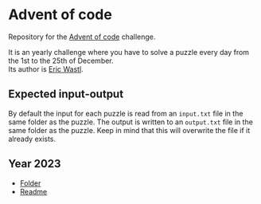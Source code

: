 # Advent of code

Repository for the [Advent of code](https://adventofcode.com) challenge.

It is an yearly challenge where you have to solve a puzzle every day from the 1st to the 25th of December.  
Its author is [Eric Wastl](https://twitter.com/ericwastl).

## Expected input-output

By default the input for each puzzle is read from an `input.txt` file in the same folder as the puzzle.
The output is written to an `output.txt` file in the same folder as the puzzle.
Keep in mind that this will overwrite the file if it already exists.

## Year 2023

- [Folder](./2023/)
- [Readme](./2023/README.md)
